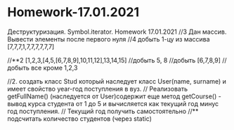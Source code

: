 # Homework-17.01.2021
Деструктуризация. Symbol.iterator. Homework 17.01.2021
//3 Дан массив. Вывести элементы после первого нуля
//4 добыть 1-цу из массива [7,7,7,1,7,7,7,7,7,7]

//**2 [1,2,3,[4,5,[6,7,8,9],10,11,12],13,14,15]
//добыть 5, 8
//добыть [6,7,8,9]
//добыть все кроме 1,2,3

//2. создать класс Stud который наследует класс User(name, surname) и имеет свойство year-год поступления в вуз.
// Реализовать getFullName() (наследуется от User)содержит еще метод getCourse() - вывод курса студента от 1 до 5 и вычисляется как текущий год минус год поступления.
// Текущий год получить самостоятельно
//** подсчитать количество студентов (через static)
